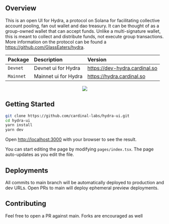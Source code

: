 ## Overview

This is an open UI for Hydra, a protocol on Solana for facilitating collective account pooling, fan out wallet and dao treasury. It can be thought of as a group-owned wallet that can accept funds. Unlike a multi-signature wallet, this is meant to collect and distribute funds, not execute group transactions. More information on the protocol can be found a https://github.com/GlassEaters/hydra.

| Package   | Description          | Version                       |
| :-------- | :------------------- | :---------------------------- |
| `Devnet`  | Devnet ui for Hydra  | https://dev-hydra.cardinal.so |
| `Mainnet` | Mainnet ui for Hydra | https://hydra.cardinal.so     |

<p align="center">
    <img src="./public/example.png" />
</p>

## Getting Started

```bash
git clone https://github.com/cardinal-labs/hydra-ui.git
cd hydra-ui
yarn install
yarn dev
```

Open [http://localhost:3000](http://localhost:3000) with your browser to see the result.

You can start editing the page by modifying `pages/index.tsx`. The page auto-updates as you edit the file.

## Deployments

All commits to main branch will be automatically deployed to production and dev URLs. Open PRs to main will deploy ephemeral preview deployments.

## Contributing

Feel free to open a PR against main. Forks are encouraged as well
